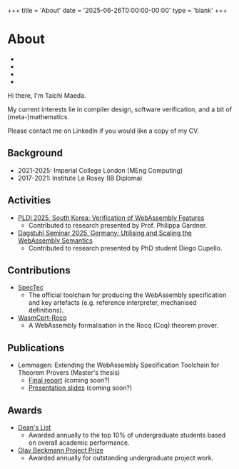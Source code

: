 +++
title = 'About'
date = '2025-06-26T0:00:00-00:00'
type = 'blank'
+++

# About

<ul class="social-icons">
  <li><a href="https://github.com/taichimaeda" target="_blank" rel="noopener" aria-label="GitHub"><i class="fa-brands fa-github"></i></a></li>
  <li><a href="https://www.linkedin.com/in/taichi-maeda-b43348197/" target="_blank" rel="noopener" aria-label="LinkedIn"><i class="fa-brands fa-linkedin"></i></a></li>
  <li><a href="https://orcid.org/0009-0007-3203-8205" target="_blank" rel="noopener" aria-label="ORCID"><i class="fa-brands fa-orcid"></i></a></li>
  <li><a href="https://scholar.google.com/citations?hl=en&user=BW3iOdoAAAAJ" target="_blank" rel="noopener" aria-label="Google Scholar"><i class="fa-brands fa-google"></i></a></li>
</ul>

Hi there, I'm Taichi Maeda. 

My current interests lie in compiler design, software verification, and a bit of (meta-)mathematics.

Please contact me on LinkedIn if you would like a copy of my CV.

## Background

- 2021-2025: Imperial College London (MEng Computing)
- 2017-2021: Institute Le Rosey (IB Diploma)

## Activities

- [PLDI 2025, South Korea: Verification of WebAssembly Features](https://pldi25.sigplan.org/details/rpls-2025-papers/9/Verification-of-WebAssembly-Features)
  - Contributed to research presented by Prof. Philippa Gardner.
- [Dagstuhl Seminar 2025, Germany: Utilising and Scaling the WebAssembly Semantics](https://www.dagstuhl.de/seminars/seminar-calendar/seminar-details/25241)
  - Contributed to research presented by PhD student Diego Cupello.

## Contributions

- [SpecTec](https://github.com/Wasm-DSL/spectec)
  - The official toolchain for producing the WebAssembly specification and key artefacts (e.g. reference interpreter, mechanised definitions).
- [WasmCert-Rocq](https://github.com/WasmCert/WasmCert-Coq)
  - A WebAssembly formalisation in the Rocq (Coq) theorem prover.

## Publications

- Lemmagen: Extending the WebAssembly Specification Toolchain for Theorem Provers (Master's thesis)
  - [Final report](#) (coming soon?)
  - [Presentation slides](#) (coming soon?)

## Awards

- [Dean's List](https://www.imperial.ac.uk/computing/prospective-students/prizes/undergraduate-accordions/undergraduate-archive/)
  - Awarded annually to the top 10% of undergraduate students based on overall academic performance.
- [Olav Beckmann Project Prize](https://www.imperial.ac.uk/computing/prospective-students/prizes/undergraduate-accordions/undergraduate-archive/)
  - Awarded annually for outstanding undergraduate project work.
